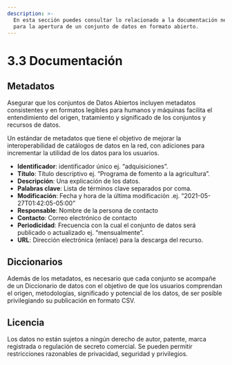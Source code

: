 ```yaml
---
description: >-
  En esta sección puedes consultar lo relacionado a la documentación necesaria
  para la apertura de un conjunto de datos en formato abierto.
---
```


# 3.3 Documentación

## Metadatos

Asegurar que los conjuntos de Datos Abiertos incluyen metadatos consistentes y en formatos legibles para humanos y máquinas facilita el entendimiento del origen, tratamiento y significado de los conjuntos y recursos de datos.

Un estándar de metadatos que tiene el objetivo de mejorar la interoperabilidad de catálogos de datos en la red, con adiciones para incrementar la utilidad de los datos para los usuarios.

* **Identificador**: identificador único ej. “adquisiciones”.
* **Título**: Título descriptivo ej. “Programa de fomento a la agricultura”.
* **Descripción**: Una explicación de los datos.
* **Palabras clave**: Lista de términos clave separados por coma.
* **Modificación**: Fecha y hora de la última modificación .ej. “2021-05-27T01:42:05-05:00”
* **Responsable**: Nombre de la persona de contacto
* **Contacto**: Correo electrónico de contacto
* **Periodicidad**: Frecuencia con la cual el conjunto de datos será publicado o actualizado ej. “mensualmente”.
* **URL**: Dirección electrónica \(enlace\) para la descarga del recurso.

## Diccionarios

Además de los metadatos, es necesario que cada conjunto se acompañe de un Diccionario de datos con el objetivo de que los usuarios comprendan el origen, metodologías, significado y potencial de los datos, de ser posible privilegiando su publicación en formato CSV.

## Licencia

Los datos no están sujetos a ningún derecho de autor, patente, marca registrada o regulación de secreto comercial. Se pueden permitir restricciones razonables de privacidad, seguridad y privilegios.

